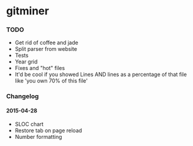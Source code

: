 # gitminer

### TODO
- Get rid of coffee and jade
- Split parser from website
- Tests
- Year grid
- Fixes and "hot" files
- It'd be cool if you showed Lines AND lines as a percentage of that file
like 'you own 70% of this file'



### Changelog

#### 2015-04-28

- SLOC chart
- Restore tab on page reload
- Number formatting
